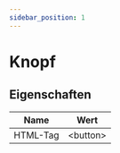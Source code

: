 ```yaml
---
sidebar_position: 1
---
```


# Knopf

## Eigenschaften
| Name | Wert |
|-----|----|
| HTML-Tag | &#60;button&#62; |
